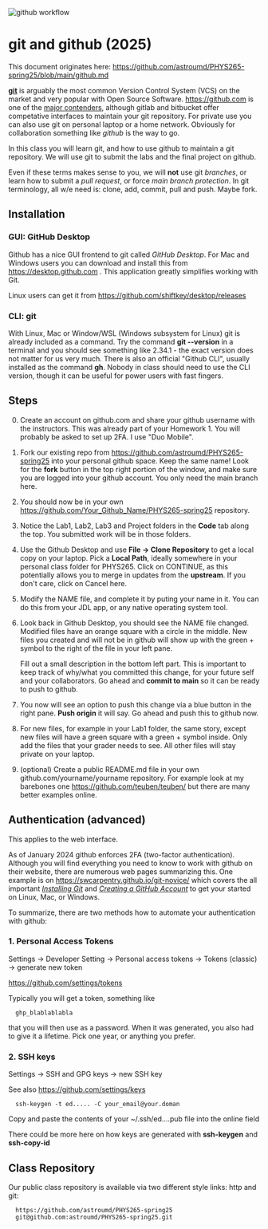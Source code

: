 ![github workflow](github-flow.png)

# git and github (2025)

This document originates here: https://github.com/astroumd/PHYS265-spring25/blob/main/github.md

[**git**](https://xkcd.com/1597/) is arguably the most common Version
Control System (VCS) on the market and very popular with Open Source
Software. https://github.com is one of the [major
contenders](https://en.wikipedia.org/wiki/Comparison_of_source-code-hosting_facilities),
although gitlab and bitbucket offer competative interfaces to maintain
your git repository. For private use you can also use git on
personal laptop or a home network. Obviously for collaboration something
like *github* is the way to go.

In this class you will learn git, and how to use github to maintain a
git repository. We will use git to submit the labs and the final project on github.

Even if these terms makes sense to you, we will **not** use git *branches*, or
learn how to submit a *pull request*, or force *main branch protection*.
In git terminology, all w/e need is:  clone, add, commit, pull and push. Maybe fork.

## Installation

### GUI: GitHub Desktop

Github has a nice GUI frontend to git called *GitHub Desktop*.   For Mac and Windows users
you can download and install this 
from https://desktop.github.com . This application greatly simplifies working with Git.

Linux users can get it from https://github.com/shiftkey/desktop/releases

### CLI: git

With Linux, Mac or Window/WSL (Windows subsystem for Linux)
git is already included as a command. Try the command **git \-\-version** in
a terminal and you should see something like 2.34.1 - the exact version does not matter for
us very much. There is also an official "Github CLI", usually installed as the command
**gh**.  Nobody in class should need to use the CLI version, though it can be useful
for power users with fast fingers.


## Steps

0. Create an account on github.com and share your github username with the instructors.
   This was already part of your Homework 1. You will probably be asked to set up 2FA. I use "Duo Mobile".

1. Fork our existing repo from https://github.com/astroumd/PHYS265-spring25 into your personal github space.
   Keep the same name! Look for the **fork** button in the top right portion of the window, and make sure you
   are logged into your github account.  You only need the main branch here.

2. You should now be in your own https://github.com/Your_Github_Name/PHYS265-spring25 repository.

3. Notice the Lab1, Lab2, Lab3 and Project folders in the **Code** tab along the top.
   You submitted work will be in those folders.

4. Use the Github Desktop and use **File -> Clone Repository**  to get a local copy on your laptop. Pick a **Local Path**,
   ideally somewhere in your personal class folder for PHYS265. Click on CONTINUE, as this potentially allows you
   to merge in updates from the **upstream**. If you don't care, click on Cancel here.

5. Modify the NAME file, and complete it by puting your name in it. You can do this from your JDL app, or
   any native operating system tool.

6. Look back in Github Desktop, you should see the NAME file changed.
   Modified files have an orange square with a circle in the middle.
   New files you created and will not be in github
   will show up with the green + symbol to the right of the file in your left pane. 
   
   Fill out a small description in the bottom left part. This is important to keep track of why/what you
   committed this change, for your future self and your collaborators.
   Go ahead and **commit to main** so it can be ready to push to github.

7. You now will see an option to push this change via a blue button in the right pane. **Push origin** it
   will say. Go ahead and push this to github now.

8. For new files, for example in your Lab1 folder, the same story, except new files will have a green square with
   a green + symbol inside.   Only add the files that your grader needs to see. All other files will stay private on
   your laptop.

9. (optional) Create a public README.md file in your own github.com/yourname/yourname repository.
   For example look at my barebones one   https://github.com/teuben/teuben/   but there are many
   better examples online.



## Authentication (advanced)

This applies to the web interface.

As of January 2024 github enforces 2FA (two-factor authentication). Although you will find
everything you need to know to work with github on their website, there are numerous
web pages summarizing this. One example is on https://swcarpentry.github.io/git-novice/ which
covers the all important
[*Installing Git*](https://swcarpentry.github.io/git-novice/#installing-git)
and
[*Creating a GitHub Account*](https://swcarpentry.github.io/git-novice/#creating-a-github-account)
to get your started on Linux, Mac, or Windows.

To summarize, there are two methods how to automate your authentication with github:

### 1. Personal Access Tokens

Settings -> Developer Setting  -> Personal access tokens -> Tokens (classic) -> generate new token

https://github.com/settings/tokens

Typically you will get a token, something like

      ghp_blablablabla

that you will then use as a password. When it was generated, you also had to give it a lifetime. Pick one year,
or anything you prefer.

### 2. SSH keys

Settings -> SSH and GPG keys -> new SSH key

See also https://github.com/settings/keys

      ssh-keygen -t ed..... -C your_email@your.doman

Copy and paste the contents of your ~/.ssh/ed....pub file into the online field 

There could be more here on how keys are generated with **ssh-keygen** and **ssh-copy-id** 

## Class Repository

Our public class repository is available via two different style links: http and git:

      https://github.com/astroumd/PHYS265-spring25
      git@github.com:astroumd/PHYS265-spring25.git

